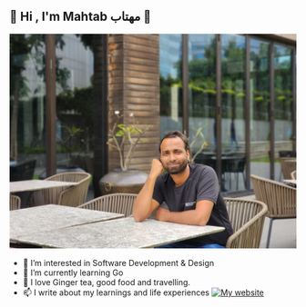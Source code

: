 ## 👋 Hi , I'm Mahtab مهتاب 👋

![](https://github.com/eMahtab/eMahtab/blob/main/profile.jpg)

- 👀 I’m interested in Software Development & Design
- 🌱 I’m currently learning Go
- 💞️ I love Ginger tea, good food and travelling.
- 📫 I write about my learnings and life experiences [![My website](https://www.mahtabalam.net)](https://www.mahtabalam.net)

<!---
eMahtab/eMahtab is a ✨ special ✨ repository because its `README.md` (this file) appears on your GitHub profile.
You can click the Preview link to take a look at your changes.
--->
